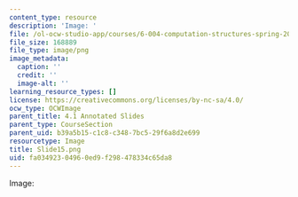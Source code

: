 ```yaml
---
content_type: resource
description: 'Image: '
file: /ol-ocw-studio-app/courses/6-004-computation-structures-spring-2017/fa03492304960ed9f298478334c65da8_Slide15.png
file_size: 168889
file_type: image/png
image_metadata:
  caption: ''
  credit: ''
  image-alt: ''
learning_resource_types: []
license: https://creativecommons.org/licenses/by-nc-sa/4.0/
ocw_type: OCWImage
parent_title: 4.1 Annotated Slides
parent_type: CourseSection
parent_uid: b39a5b15-c1c8-c348-7bc5-29f6a8d2e699
resourcetype: Image
title: Slide15.png
uid: fa034923-0496-0ed9-f298-478334c65da8
---
```

Image: 